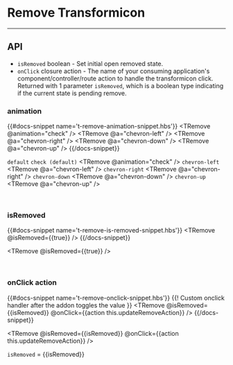 # Remove Transformicon
---
## API
  * `isRemoved` boolean - Set initial open removed state.
  * `onClick` closure action - The name of your consuming application's component/controller/route action to handle the transformicon click. Returned with 1 parameter `isRemoved`, which is a boolean type indicating if the current state is pending remove.

### animation
{{#docs-snippet name='t-remove-animation-snippet.hbs'}}
  <TRemove />
  <TRemove @animation="check" />
  <TRemove @a="chevron-left" />
  <TRemove @a="chevron-right" />
  <TRemove @a="chevron-down" />
  <TRemove @a="chevron-up" />
{{/docs-snippet}}

`default`
<TRemove />
`check (default)`
<TRemove @animation="check" />
`chevron-left`
<TRemove @a="chevron-left" />
`chevron-right`
<TRemove @a="chevron-right" />
`chevron-down`
<TRemove @a="chevron-down" />
`chevron-up`
<TRemove @a="chevron-up" />

<br />

### isRemoved
{{#docs-snippet name='t-remove-is-removed-snippet.hbs'}}
  <TRemove @isRemoved={{true}} />
{{/docs-snippet}}

<TRemove @isRemoved={{true}} />

<br />

### onClick action
{{#docs-snippet name='t-remove-onclick-snippet.hbs'}}
  {{! Custom onclick handler after the addon toggles the value }}
  <TRemove
    @isRemoved={{isRemoved}}
    @onClick={{action this.updateRemoveAction}} />
{{/docs-snippet}}

<TRemove
  @isRemoved={{isRemoved}}
  @onClick={{action this.updateRemoveAction}} />

`isRemoved` = {{isRemoved}}

